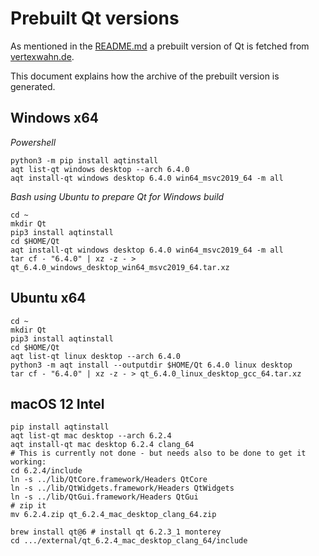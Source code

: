 # Prebuilt Qt versions

As mentioned in the [README.md](../README.md) a prebuilt version of Qt is fetched from [vertexwahn.de](https://vertexwahn.de/).

This document explains how the archive of the prebuilt version is generated.

## Windows x64

*Powershell*

```shell
python3 -m pip install aqtinstall
aqt list-qt windows desktop --arch 6.4.0
aqt install-qt windows desktop 6.4.0 win64_msvc2019_64 -m all
```

*Bash using Ubuntu to prepare Qt for Windows build*

```shell
cd ~
mkdir Qt
pip3 install aqtinstall
cd $HOME/Qt
aqt install-qt windows desktop 6.4.0 win64_msvc2019_64 -m all
tar cf - "6.4.0" | xz -z - > qt_6.4.0_windows_desktop_win64_msvc2019_64.tar.xz
```

## Ubuntu x64

```shell
cd ~
mkdir Qt
pip3 install aqtinstall
cd $HOME/Qt
aqt list-qt linux desktop --arch 6.4.0
python3 -m aqt install --outputdir $HOME/Qt 6.4.0 linux desktop
tar cf - "6.4.0" | xz -z - > qt_6.4.0_linux_desktop_gcc_64.tar.xz
```

## macOS 12 Intel

```shell
pip install aqtinstall
aqt list-qt mac desktop --arch 6.2.4
aqt install-qt mac desktop 6.2.4 clang_64
# This is currently not done - but needs also to be done to get it working:
cd 6.2.4/include
ln -s ../lib/QtCore.framework/Headers QtCore
ln -s ../lib/QtWidgets.framework/Headers QtWidgets
ln -s ../lib/QtGui.framework/Headers QtGui
# zip it
mv 6.2.4.zip qt_6.2.4_mac_desktop_clang_64.zip

brew install qt@6 # install qt 6.2.3_1 monterey
cd .../external/qt_6.2.4_mac_desktop_clang_64/include
```
